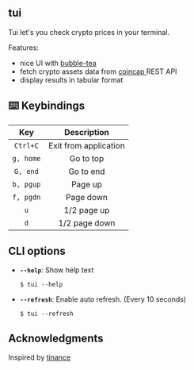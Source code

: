 ## tui
Tui let's you check crypto prices in your terminal.

Features:

- nice UI with [bubble-tea](https://github.com/charmbracelet/bubbletea)
- fetch crypto assets data from [ coincap ](https://docs.coincap.io/) REST API
- display results in tabular format

## :keyboard: Keybindings

|      Key      |                Description                |
| :-----------: | :---------------------------------------: |
|  `Ctrl+C`     |           Exit from application           |
| `g, home`     |         Go to top                         |
| `G, end`      |        Go to end                          |
| `b, pgup`     |             Page up                       |
|  `f, pgdn`    |              Page down                    |
|    `u`        |      1/2 page up                          |
|      `d`      |                1/2 page down              |

## CLI options

  
  - **`--help`**: Show help text
    ```shell
    $ tui --help
    ```
  - **`--refresh`**: Enable auto refresh. (Every 10 seconds)
     ```shell
    $ tui --refresh
    ```
 

##  Acknowledgments

Inspired by [tinance](https://github.com/Alcadramin/tinance)

